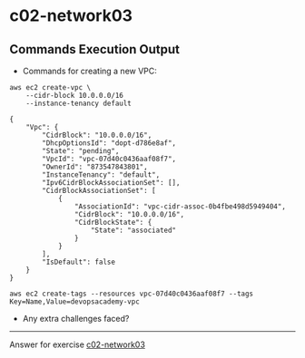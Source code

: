 # c02-network03

## Commands Execution Output

- Commands for creating a new VPC:
```
aws ec2 create-vpc \
    --cidr-block 10.0.0.0/16
    --instance-tenancy default

{
    "Vpc": {
        "CidrBlock": "10.0.0.0/16",
        "DhcpOptionsId": "dopt-d786e8af",
        "State": "pending",
        "VpcId": "vpc-07d40c0436aaf08f7",
        "OwnerId": "873547843801",
        "InstanceTenancy": "default",
        "Ipv6CidrBlockAssociationSet": [],
        "CidrBlockAssociationSet": [
            {
                "AssociationId": "vpc-cidr-assoc-0b4fbe498d5949404",
                "CidrBlock": "10.0.0.0/16",
                "CidrBlockState": {
                    "State": "associated"
                }
            }
        ],
        "IsDefault": false
    }
}

aws ec2 create-tags --resources vpc-07d40c0436aaf08f7 --tags Key=Name,Value=devopsacademy-vpc

```

- Any extra challenges faced?


<!-- Don't change anything below this point-->
***
Answer for exercise [c02-network03](https://github.com/devopsacademyau/academy/blob/893381c6f0b69434d9e8597d3d4b1c17f9bc1371/classes/02class/exercises/c02-network03/README.md)
